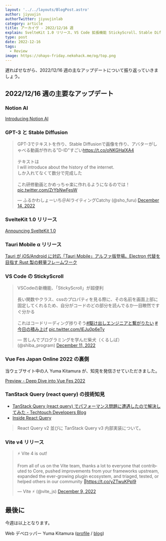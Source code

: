 ```yaml
---
layout: '../../layouts/BlogPost.astro'
author: jiyuujin
authorTwitter: jiyuujinlab
category: article
title: アーカイヴ - 2022/12/16 週
explain: SvelteKit 1.0 リリース、VS Code 拡張機能 StickyScroll、Stable Diffusion の使用事例にアバターが喋る動画
type: post
date: 2022-12-16
tags:
  - Review
image: https://ohayo-friday.nekohack.me/og/top.png
---
```


遅ればせながら、2022/12/16 週の主なアップデートについて振り返っていきましょう。

## 2022/12/16 週の主要なアップデート

### Notion AI

[Introducing Notion AI](https://www.notion.so/ja-jp/product/ai)

### GPT-3 と Stable Diffusion

<blockquote class="twitter-tweet"><p lang="ja" dir="ltr">GPT-3でテキストを作り、Stable Diffusionで画像を作り、アバターがしゃべる動画が作れる&quot;D-ID&quot;すごい<a href="https://t.co/oNKGHalXA4">https://t.co/oNKGHalXA4</a><br><br>テキストは<br>I will introduce about the history of the internet.<br>しか入れてなくて数分で完成した<br><br>これ研修動画とかめっちゃ楽に作れるようになるのでは！ <a href="https://t.co/ZrYbNwFesW">pic.twitter.com/ZrYbNwFesW</a></p>&mdash; ふるかわしょーいち＠AIライティングCatchy (@sho_furu) <a href="https://twitter.com/sho_furu/status/1602952086416916481?ref_src=twsrc%5Etfw">December 14, 2022</a></blockquote> <script async src="https://platform.twitter.com/widgets.js" charset="utf-8"></script>

### SvelteKit 1.0 リリース

[Announcing SvelteKit 1.0](https://svelte.dev/blog/announcing-sveltekit-1.0)

### Tauri Mobile α リリース

[Tauri が iOS/Android に対応「Tauri Mobile」アルファ版登場。Electron 代替を目指す Rust 製の軽量フレームワーク](https://www.publickey1.jp/blog/22/tauriiosandroidtauri_mobileelectronrust.html)

### VS Code の StickyScroll

<blockquote class="twitter-tweet"><p lang="ja" dir="ltr">VSCodeの新機能、「StickyScroll」が超便利<br><br>長い関数やクラス、cssのプロパティを見る際に、その名前を画面上部に固定してくれるため、自分がコードのどの部分を読んでるか一目瞭然ですぐ分かる<br><br>これはコードリーディング捗りそう<a href="https://twitter.com/hashtag/%E9%A7%86%E3%81%91%E5%87%BA%E3%81%97%E3%82%A8%E3%83%B3%E3%82%B8%E3%83%8B%E3%82%A2%E3%81%A8%E7%B9%8B%E3%81%8C%E3%82%8A%E3%81%9F%E3%81%84?src=hash&amp;ref_src=twsrc%5Etfw">#駆け出しエンジニアと繋がりたい</a> <a href="https://twitter.com/hashtag/%E4%BB%8A%E6%97%A5%E3%81%AE%E7%A9%8D%E3%81%BF%E4%B8%8A%E3%81%92?src=hash&amp;ref_src=twsrc%5Etfw">#今日の積み上げ</a> <a href="https://t.co/lEJu0p6eTy">pic.twitter.com/lEJu0p6eTy</a></p>&mdash; 苦しんでプログラミングを学んだ柴犬（くるしば） (@shiba_program) <a href="https://twitter.com/shiba_program/status/1601864367321980928?ref_src=twsrc%5Etfw">December 11, 2022</a></blockquote> <script async src="https://platform.twitter.com/widgets.js" charset="utf-8"></script>

### Vue Fes Japan Online 2022 の裏側

当ウェブサイト中の人 Yuma Kitamura が、知見を発信させていただきました。

[Preview - Deep Dive into Vue Fes 2022](https://jiyuujin-ashiato--docbase.deno.dev/posts/deep-dive-vuefes-2022)

### TanStack Query (react query) の技術知見

- [TanStack Query (react query) でパフォーマンス問題に遭遇したので解決してみた - Techtouch Developers Blog](https://tech.techtouch.jp/entry/react-query-performance-issue)
- [Inside React Query](https://tkdodo.eu/blog/inside-react-query)

> React Query v2 並びに TanStack Query v3 内部実装について。

### Vite v4 リリース

<blockquote class="twitter-tweet"><p lang="en" dir="ltr">⚡️ Vite 4 is out!<br><br>From all of us on the Vite team, thanks a lot to everyone that contributed to Core, pushed improvements from your frameworks upstream, expanded the ever-growing plugin ecosystem, and triaged, tested, or helped others in our community 💜<a href="https://t.co/yZTwuKPpl9">https://t.co/yZTwuKPpl9</a></p>&mdash; Vite ⚡ (@vite_js) <a href="https://twitter.com/vite_js/status/1601222777197166593?ref_src=twsrc%5Etfw">December 9, 2022</a></blockquote> <script async src="https://platform.twitter.com/widgets.js" charset="utf-8"></script>

## 最後に

今週は以上となります。

Web デベロッパー Yuma Kitamura ([profile](https://yuma-kitamura.nekohack.me/) / [blog](https://blog.nekohack.me/))
